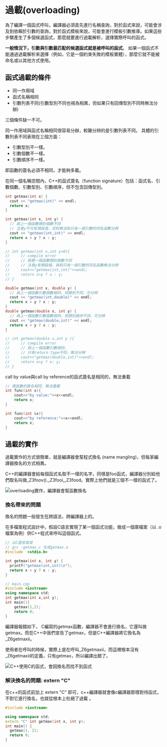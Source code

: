 # 過載(overloading)

為了編譯一個函式呼叫，編譯器必須首先進行名稱查詢，對於函式來說，可能會涉及到依賴於引數的查詢，對於函式模板來說，可能會進行模板引數推導。如果這些步驟產生了多個候選函式，那麼就要進行過載解析，選擇實際呼叫的函式。

**一般情況下，引數與引數最匹配的候選函式就是被呼叫的函式**。&#x20;如果一個函式不能通過過載解析來選擇（例如，它是一個約束失敗的模板實體），那麼它就不能被命名或以其他方式使用。

## 函式過載的條件

* 同一作用域
* 函式名稱相同
* 引數列表不同(引數型別不同也視為相異，但如果只有回傳型別不同時無法分辦)

三個條件缺一不可。

同一作用域與函式名稱相同很容易分辦，較難分辨的是引數列表不同。&#x20;具體的引數列表不同表現在三個方面：

* 引數型別不一樣。
* 引數個數不一樣。
* 引數順序不一樣。

即函數的簽名必須不相同，才能夠多載。

在同一個名稱空間內，C++的函式簽名（function signature）包括：函式名、引數個數、引數型別、引數順序，但不包含回傳型別。

```cpp
int getmax(int x) {
  cout << "getmax(int)" << endl;
  return x;
}

int getmax(int x, int y) {
  // 與上一個函數類別個數不同
  // 注意y不可有預設值，否則無法和只有一個引數的同名函數分辨
  cout << "getmax(int,int)" << endl;
  return x > y ? x : y;
}

// int getmax(int x,int y=0){
//     // compile error
//     // 與第一個函數類別個數不同
//     // 注意y有預設值，與和只有一個引數的同名函數無法分辨
//     cout<<"getmax(int,int)"<<endl;
//     return x>y ? x : y;
// }

double getmax(int x, double y) {
  // 與上一個函數引數個數相同，但類別不同，可分辨
  cout << "getmax(int,double)" << endl;
  return x > y ? x : y;
}
double getmax(double x, int y) {
  // 與上一個函數引數個數相同，但類別順序不同，可分辨
  cout << "getmax(double,int)" << endl;
  return x > y ? x : y;
}

// int getmax(double x,int y ){
//     // compile error
//     // 與上一個函數引數相同，
//     // 只有return type不同，無法分辨
//     cout<<"getmax(double,int)"<<endl;
//     return x>y ? x: y;
// }
```

call by value與call by reference的函式簽名是相同的，無法重載

```cpp
// 兩函數的簽名相同，無法重載
int func(int x){
    cout<<"by value:"<<x<<endl;
    return x;
}

int func(int &x){
    cout<<"by reference:"<<x<<endl;
    return x;
}
```

## 過載的實作

過載實作的方式很簡單，就是編譯器會幫程式換名 (name mangling)，但每家編譯器換名的方式相異。

C++的編譯器會給每個函式名取不一樣的名字，同樣是foo函式，編譯器分別給他們取名叫做\_Z3foov().\_Z3fooi,\_Z3food。實際上他們就是三個不一樣的函式了。

![overloading實作，編譯器會幫函數換名](../.gitbook/assets/overloading\_implementation.jpg)

### &#xD;換名帶來的問題&#xD;

換名的問題一般發生在跨語法，跨編譯器上的。

在多檔案程式設計中，假設C語言實現了某一個函式功能，做成一個庫檔案（以 .o 檔案為例）供C++程式來呼叫這個函式。

```cpp
// 以C語言寫成
// gcc -getmax.c 生成getmax.o
#include  <stdio.h>

int getmax(int x, int y) {
  printf("getmax(int,int)\n");
  return x > y ? x : y;
}

// main.cpp
#include <iostream>
using namespace std;
int getmax(int x,int y);
int main(){
    getmax(1,2);
    return 0;
}
```

編譯器報錯如下，  C編寫的getmax函數，編譯器不會進行換名，它還叫做getmax。而在C++中我們宣告了getmax，但是C++編譯器將它換名為\_Z6getmaxii。

使用者在呼叫的時候，實際上是在呼叫\_Z6getmaxii，而這裡根本沒有\_Z6getmaxii的定義，只有getmax，所以編譯出錯了。

![C++使用C的函式，會因換名而找不到函式](../.gitbook/assets/overloading\_name\_mangling.png)

### 解決換名的問題: extern "C"

在c++的函式前加上 extern "C" 即可，c++編譯器就會像c編譯器那樣對待函式，不對它進行換名，也就從根本上杜絕了過載。

```cpp
#include <iostream>

using namespace std;
extern "C" int getmax(int x, int y);
int main() {
  getmax(1, 2);
  return 0;
}
```



###













